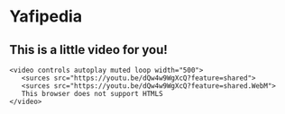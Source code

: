 <h1>Yafipedia</h1>
<h2>This is a little video for you!</h2>

<!DOCTYPE html>

<html>

<head>
    <title>Yafipedia</title>
</head>
<body>
    <!--  My4, WebM, and Ogg -->

    <video controls autoplay muted loop width="500">
       <surces src="https://youtu.be/dQw4w9WgXcQ?feature=shared">
       <surces src="https://youtu.be/dQw4w9WgXcQ?feature=shared.WebM">
	   This browser does not support HTMLS
    </video>

</body>
</html>
